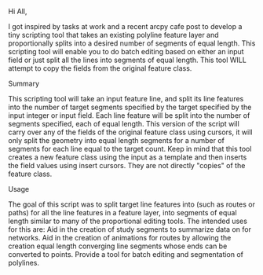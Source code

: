 Hi All,
 
I got inspired by tasks at work and a recent arcpy cafe post to develop a tiny scripting tool that takes an existing polyline feature layer and proportionally splits into  a desired number of segments of equal length. This scripting tool will enable you to do batch editing based on either an input field or just split all the lines into segments of equal length. This tool WILL attempt to copy the fields from the original feature class.
 
Summary
 
 
This scripting tool will take an input feature line, and split its line features into the number of target segments specified by the target specified by the input integer or input field. Each line feature will be split into the number of segments specified, each of equal length. This version of the script will carry over any of the fields of the original feature class using cursors, it will only split the geometry into equal length segments for a number of segments for each line equal to the target count. Keep in mind that this tool creates a new feature class using the input as  a template and then inserts the field values using insert cursors. They are not directly "copies" of the feature class.
 
 
Usage
 
 
The goal of this script was to split target line features into (such as routes or paths) for all the line features in a feature layer, into segments of equal length similar to many of the proportional editing tools. The intended uses for this are:
Aid in the creation of study segments to summarize data on for networks.
Aid in the creation of animations for routes by allowing the creation equal length converging line segments whose ends can be converted to points.
Provide a tool for batch editing and segmentation of polylines.
